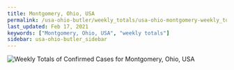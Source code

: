 ```yaml
---
title: Montgomery, Ohio, USA
permalink: /usa-ohio-butler/weekly_totals/usa-ohio-montgomery-weekly_totals.html
last_updated: Feb 17, 2021
keywords: ["Montgomery, Ohio, USA", "weekly totals"]
sidebar: usa-ohio-butler_sidebar
---
```


![Weekly Totals of Confirmed Cases for Montgomery, Ohio, USA](/covid_tracker/images/graphs/usa-ohio-montgomery-weekly_totals_graph.png)
